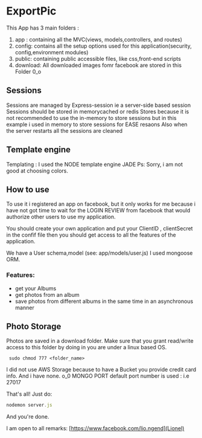 # ExportPic
This App has 3 main folders :

1. app : containing all the MVC(views, models,controllers, and routes)
2. config: contains all the setup options used for this application(security, config,environment modules)
3. public: containing public accessible files, like css,front-end scripts
4. download: All downloaded images fomr facebook are stored in this Folder 0_o
## Sessions
 Sessions are managed by Express-session ie a server-side based session
 Sessions should be stored in memorycached or redis Stores because it is not recommended to use the in-memory  to store sessions but in this example i used in memory to store sessions for EASE resaons
 Also when the server restarts all the sessions are cleaned

## Template engine
 Templating : I used the NODE template engine JADE
  Ps: Sorry, i am not good at choosing colors. 
## How to use
To use it i registered an app on facebook, but it only works for me because  i have not got time to wait for  the LOGIN REVIEW from facebook that would authorize other users to use my application.


 You should create your own application and put your ClientID , clientSecret in the confif file
 then you should get access to all the features of the application.


 We have a User schema,model (see: app/models/user.js) 
 I used mongoose ORM.

### Features:
* get your Albums 
* get photos from an album
* save photos from different albums in the same time in an asynchronous manner


 ## Photo Storage 
 Photos are saved in a download folder. Make sure that you grant read/write access to this folder by doing  in you are under a linux based OS.
```
 sudo chmod 777 <folder_name> 
```

 I did not use AWS Storage because to have a Bucket you provide credit card info. And i have none. o_0
 MONGO PORT default port number is used : i.e   27017

 That's all! Just do:
```javascript
nodemon server.js
```
And you're done.

I am open to all remarks: [https://www.facebook.com/lio.ngend](Lionel)



